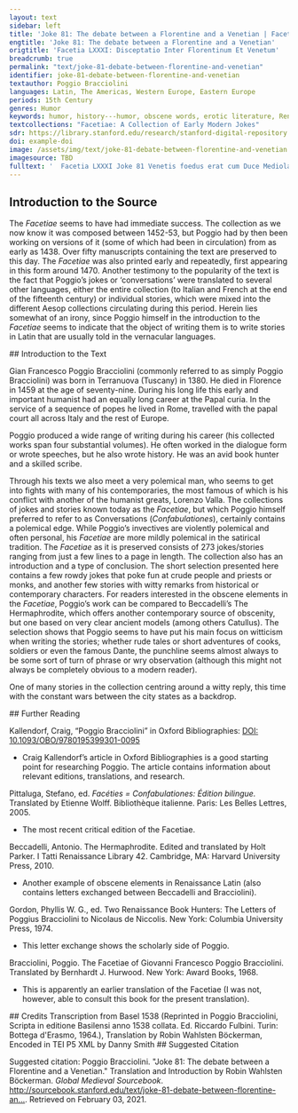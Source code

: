 ```yaml
---
layout: text
sidebar: left
title: 'Joke 81: The debate between a Florentine and a Venetian | Facetia LXXXI: Disceptatio Inter Florentinum Et Venetum'
engtitle: 'Joke 81: The debate between a Florentine and a Venetian'
origtitle: 'Facetia LXXXI: Disceptatio Inter Florentinum Et Venetum'
breadcrumb: true
permalink: "text/joke-81-debate-between-florentine-and-venetian"
identifier: joke-81-debate-between-florentine-and-venetian
textauthor: Poggio Bracciolini
languages: Latin, The Americas, Western Europe, Eastern Europe
periods: 15th Century
genres: Humor
keywords: humor, history---humor, obscene words, erotic literature, Renaissance, war
textcollections: "Facetiae: A Collection of Early Modern Jokes"
sdr: https://library.stanford.edu/research/stanford-digital-repository 
doi: example-doi 
image: /assets/img/text/joke-81-debate-between-florentine-and-venetian.jpg
imagesource: TBD 
fulltext: '  Facetia LXXXI Joke 81 Venetis foedus erat cum Duce Mediolani ad decennium. There had been an alliance between Venice and the duke of Milan for a decade. Interim primo inter Florentinos Ducemque orto bello, cum Florentinorum res deteriori loco viderentur, Veneti Ducem haud quicquam hostile timentem adorti, rupto foedere, Brixiam occuparunt: Meanwhile a war had arisen between Florence and the duke, then at a point when the Florentines seemed to be losing the Venetians broke the alliance and attacked the duke, who did not suspect a thing, and occupied Brescia. veriti ne, si Dux superior esset, omnis belli moles in se verteretur. They feared that if the duke would win, then the whole war apparatus might be turned against them. Florentino Venetoque postmodum de hac re disceptantibus, cum Venetus diceret: When later on a Florentine and a Venetian were debating this thing, the Venetian said: 'Nobis libertatem debetis: nam nostra opera liberi estis.' “You owe us your liberty: for you are free because of our work.” 'Hoc nequaquam verum est,' inquit ad retundendam illius petulantiam Florentinus: To rebut the impudent Venetian the Florentine said: “That’s not true at all! 'non enim nos liberos esse fecistis, sed nos vos reddidimus proditores.' For you did not free us, but rather we made you traitors.” '
---
```

## Introduction to the Source 
<p>The <em>Facetiae</em> seems to have had immediate success. The collection as we now know it was composed between 1452-53, but Poggio had by then been working on versions of it (some of which had been in circulation) from as early as 1438. Over fifty manuscripts containing the text are preserved to this day. The <em>Facetiae</em> was also printed early and repeatedly, first appearing in this form around 1470. Another testimony to the popularity of the text is the fact that Poggio’s jokes or ‘conversations’ were translated to several other languages, either the entire collection (to Italian and French at the end of the fifteenth century) or individual stories, which were mixed into the different Aesop collections circulating during this period. Herein lies somewhat of an irony, since Poggio himself in the introduction to the <em>Facetiae</em> seems to indicate that the object of writing them is to write stories in Latin that are usually told in the vernacular languages.</p>
## Introduction to the Text 
<p>Gian Francesco Poggio Bracciolini (commonly referred to as simply Poggio Bracciolini) was born in Terranuova (Tuscany) in 1380. He died in Florence in 1459 at the age of seventy-nine. During his long life this early and important humanist had an equally long career at the Papal curia. In the service of a sequence of popes he lived in Rome, travelled with the papal court all across Italy and the rest of Europe.</p> <p>Poggio produced a wide range of writing during his career (his collected works span four substantial volumes). He often worked in the dialogue form or wrote speeches, but he also wrote history. He was an avid book hunter and a skilled scribe.</p> <p>Through his texts we also meet a very polemical man, who seems to get into fights with many of his contemporaries, the most famous of which is his conflict with another of the humanist greats, Lorenzo Valla. The collections of jokes and stories known today as the <em>Facetiae</em>, but which Poggio himself preferred to refer to as Conversations (<em>Confabulationes</em>), certainly contains a polemical edge. While Poggio’s invectives are violently polemical and often personal, his <em>Facetiae</em> are more mildly polemical in the satirical tradition. The <em>Facetiae</em> as it is preserved consists of 273 jokes/stories ranging from just a few lines to a page in length. The collection also has an introduction and a type of conclusion. The short selection presented here contains a few rowdy jokes that poke fun at crude people and priests or monks, and another few stories with witty remarks from historical or contemporary characters. For readers interested in the obscene elements in the <em>Facetiae</em>, Poggio’s work can be compared to Beccadelli’s The Hermaphrodite, which offers another contemporary source of obscenity, but one based on very clear ancient models (among others Catullus). The selection shows that Poggio seems to have put his main focus on witticism when writing the stories; whether rude tales or short adventures of cooks, soldiers or even the famous Dante, the punchline seems almost always to be some sort of turn of phrase or wry observation (although this might not always be completely obvious to a modern reader).</p> <p dir="ltr" id="docs-internal-guid-cecb9c82-7fff-ce1f-7b9d-6ce4598e6dbd">One of many stories in the collection centring around a witty reply, this time with the constant wars between the city states as a backdrop.</p>
## Further Reading 
<p>Kallendorf, Craig, “Poggio Bracciolini” in Oxford Bibliographies: <a href="https://www.oxfordbibliographies.com/view/document/obo-9780195399301/obo-9780195399301-0095.xml">DOI: 10.1093/OBO/9780195399301-0095</a></p> <ul> <li>Craig Kallendorf’s article in Oxford Bibliographies is a good starting point for researching Poggio. The article contains information about relevant editions, translations, and research.</li> </ul> <p>Pittaluga, Stefano, ed. <em>Facéties = Confabulationes: Édition bilingue.</em> Translated by Etienne Wolff. Bibliothèque italienne. Paris: Les Belles Lettres, 2005.</p> <ul> <li>The most recent critical edition of the Facetiae.</li> </ul> <p>Beccadelli, Antonio. The Hermaphrodite. Edited and translated by Holt Parker. I Tatti Renaissance Library 42. Cambridge, MA: Harvard University Press, 2010.</p> <ul> <li>Another example of obscene elements in Renaissance Latin (also contains letters exchanged between Beccadelli and Bracciolini).</li> </ul> <p>Gordon, Phyllis W. G., ed. Two Renaissance Book Hunters: The Letters of Poggius Bracciolini to Nicolaus de Niccolis. New York: Columbia University Press, 1974.</p> <ul> <li>This letter exchange shows the scholarly side of Poggio.</li> </ul> <p>Bracciolini, Poggio. The Facetiae of Giovanni Francesco Poggio Bracciolini. Translated by Bernhardt J. Hurwood. New York: Award Books, 1968.</p> <ul> <li>This is apparently an earlier translation of the Facetiae (I was not, however, able to consult this book for the present translation).</li> </ul>
## Credits
Transcription from Basel 1538 (Reprinted in Poggio Bracciolini, Scripta in editione Basilensi anno 1538 collata. Ed. Riccardo Fulbini. Turin: Bottega d'Erasmo, 1964.), 
Translation by Robin Wahlsten Böckerman, 
Encoded in TEI P5 XML by Danny Smith
## Suggested Citation
<p>Suggested citation: Poggio Bracciolini.  "Joke 81: The debate between a Florentine and a Venetian." Translation and Introduction by Robin Wahlsten Böckerman. <em>Global Medieval Sourcebook</em>. <a href="http://sourcebook.stanford.edu/text/joke-81-debate-between-florentine-and-venetian">http://sourcebook.stanford.edu/text/joke-81-debate-between-florentine-an...</a>. Retrieved on February 03, 2021.</p>